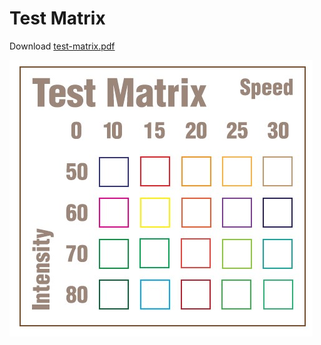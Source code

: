 # Test Matrix

Download [test-matrix.pdf](laser-cut/test-matrix-2023.pdf)

![](laser-cut/test-matrix.jpg)